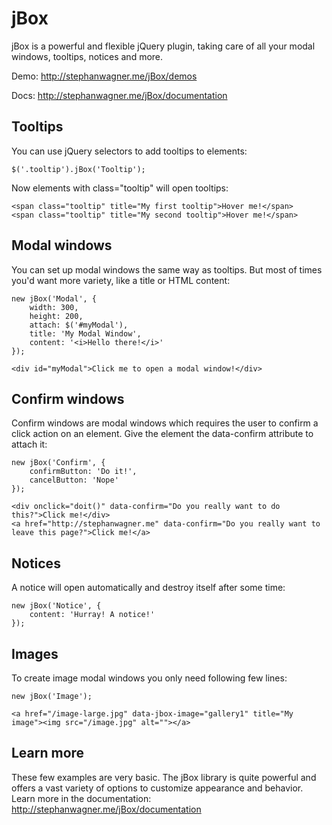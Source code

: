 jBox
====

jBox is a powerful and flexible jQuery plugin, taking care of all your modal windows, tooltips, notices and more.

Demo: http://stephanwagner.me/jBox/demos

Docs: http://stephanwagner.me/jBox/documentation


Tooltips
--------

You can use jQuery selectors to add tooltips to elements:

	$('.tooltip').jBox('Tooltip');

Now elements with class="tooltip" will open tooltips:

	<span class="tooltip" title="My first tooltip">Hover me!</span>
	<span class="tooltip" title="My second tooltip">Hover me!</span>


Modal windows
-------------

You can set up modal windows the same way as tooltips.
But most of times you'd want more variety, like a title or HTML content:

	new jBox('Modal', {
		width: 300,
		height: 200,
		attach: $('#myModal'),
		title: 'My Modal Window',
		content: '<i>Hello there!</i>'
	});
	
	<div id="myModal">Click me to open a modal window!</div>



Confirm windows
---------------

Confirm windows are modal windows which requires the user to confirm a click action on an element.
Give the element the data-confirm attribute to attach it:

	new jBox('Confirm', {
		confirmButton: 'Do it!',
		cancelButton: 'Nope'
	});
	
	<div onclick="doit()" data-confirm="Do you really want to do this?">Click me!</div>
	<a href="http://stephanwagner.me" data-confirm="Do you really want to leave this page?">Click me!</a>


Notices
-------

A notice will open automatically and destroy itself after some time:

	new jBox('Notice', {
		content: 'Hurray! A notice!'
	});


Images
------

To create image modal windows you only need following few lines:

	new jBox('Image');
	
	<a href="/image-large.jpg" data-jbox-image="gallery1" title="My image"><img src="/image.jpg" alt=""></a>


Learn more
----------

These few examples are very basic.
The jBox library is quite powerful and offers a vast variety of options to customize appearance and behavior.
Learn more in the documentation: http://stephanwagner.me/jBox/documentation
